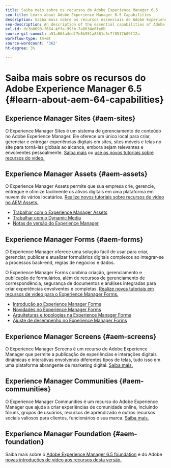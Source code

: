 ```yaml
---
title: Saiba mais sobre os recursos do Adobe Experience Manager 6.5
seo-title: Learn about Adobe Experience Manager 6.5 Capabilities
description: Saiba mais sobre os recursos essenciais do Adobe Experience Manager 6.5
seo-description: An description of the essential capabilities of Adobe Experience Manager 6.5
exl-id: dc3b8690-f664-4ffa-993b-7a8634e6fe6b
source-git-commit: a51a863a4edf7e8b951a8361c5c7f0517b09f12a
workflow-type: tm+mt
source-wordcount: '362'
ht-degree: 3%

---
```


# Saiba mais sobre os recursos do Adobe Experience Manager 6.5 {#learn-about-aem-64-capabilities}

## Experience Manager Sites {#aem-sites}

O Experience Manager Sites é um sistema de gerenciamento de conteúdo no Adobe Experience Manager. Ele oferece um único local para criar, gerenciar e entregar experiências digitais em sites, sites móveis e telas no site para torná-las globais ao alcance, embora sejam relevantes e envolventes pessoalmente. [Saiba mais](https://business.adobe.com/products/experience-manager/sites/web-content-management.html) ou [use os novos tutoriais sobre recursos do vídeo.](https://experienceleague.adobe.com/docs/experience-manager-learn/sites/overview.html?lang=en)

## Experience Manager Assets {#aem-assets}

O Experience Manager Assets permite que sua empresa crie, gerencie, entregue e otimize facilmente os ativos digitais em uma plataforma em nuvem de vários locatários. [Realize novos tutoriais sobre recursos de vídeo no AEM Assets.](https://experienceleague.adobe.com/docs/experience-manager-learn/assets/overview.html?lang=en)

* [Trabalhar com o Experience Manager Assets](/help/assets/manage-assets.md)
* [Trabalhar com o Dynamic Media](/help/assets/dynamic-media.md)
* [Notas de versão do Experience Manager](/help/release-notes/release-notes.md)

## Experience Manager Forms {#aem-forms}

O Experience Manager oferece uma solução fácil de usar para criar, gerenciar, publicar e atualizar formulários digitais complexos ao integrar-se a processos back-end, regras de negócios e dados.

O Experience Manager Forms combina criação, gerenciamento e publicação de formulários, além de recursos de gerenciamento de correspondência, segurança de documentos e análises integradas para criar experiências envolventes e completas. [Realize novos tutoriais em recursos de vídeo para o Experience Manager Forms.](https://experienceleague.adobe.com/docs/experience-manager-learn/assets/overview.html?lang=en)

* [Introdução ao Experience Manager Forms](/help/forms/using/introduction-aem-forms.md)
* [Novidades no Experience Manager Forms](/help/forms/using/whats-new.md)
* [Arquiteturas e topologias na Experience Manager Forms](/help/forms/using/aem-forms-architecture-deployment.md)
* [Ajuste de desempenho no Experience Manager Forms](/help/forms/using/performance-tuning-aem-forms.md)

## Experience Manager Screens {#aem-screens}

O Experience Manager Screens é um recurso do Adobe Experience Manager que permite a publicação de experiências e interações digitais dinâmicas e interativas envolvendo diferentes tipos de telas, tudo isso em uma plataforma abrangente de marketing digital. [Saiba mais.](https://experienceleague.adobe.com/docs/experience-manager-screens/user-guide/aem-screens-introduction.html?lang=pt-BR)

## Experience Manager Communities {#aem-communities}

O Experience Manager Communities é um recurso do Adobe Experience Manager que ajuda a criar experiências de comunidade online, incluindo fóruns, grupos de usuários, recursos de aprendizado e outros recursos sociais valiosos para clientes, funcionários e sua marca. [Saiba mais.](https://experienceleague.adobe.com/docs/experience-manager-65/communities/introduction/overview.html?lang=en)

## Experience Manager Foundation {#aem-foundation}

Saiba mais sobre o [Adobe Experience Manager 6.5 foundation](/help/sites-deploying/home.md) e do Adobe [novas introduções de vídeo aos recursos desta versão.](https://experienceleague.adobe.com/docs/experience-manager-learn/assets/overview.html?lang=en)
